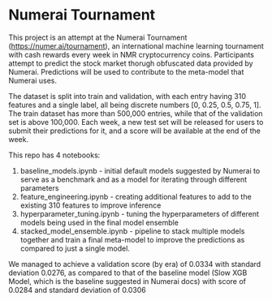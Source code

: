 # Numerai Tournament

This project is an attempt at the Numerai Tournament (https://numer.ai/tournament), an international machine learning tournament with cash rewards every week in NMR cryptocurrency coins. Participants attempt to predict the stock market thorugh obfuscated data provided by Numerai. Predictions will be used to contribute to the meta-model that Numerai uses. 

The dataset is split into train and validation, with each entry having 310 features and a single label, all being discrete numbers [0, 0.25, 0.5, 0.75, 1]. The train dataset has more than 500,000 entries, while that of the validation set is above 100,000. Each week, a new test set will be released for users to submit their predictions for it, and a score will be available at the end of the week.

This repo has 4 notebooks:
1. baseline_models.ipynb - initial default models suggested by Numerai to serve as a benchmark and as a model for iterating through different parameters
2. feature_engineering.ipynb - creating additional features to add to the existing 310 features to improve inference
3. hyperparameter_tuning.ipynb - tuning the hyperparameters of different models being used in the final model ensemble
4. stacked_model_ensemble.ipynb - pipeline to stack multiple models together and train a final meta-model to improve the predictions as compared to just a single model.

We managed to achieve a validation score (by era) of 0.0334 with standard deviation 0.0276, as compared to that of the baseline model (Slow XGB Model, which is the baseline suggested in Numerai docs) with score of 0.0284 and standard deviation of 0.0306
